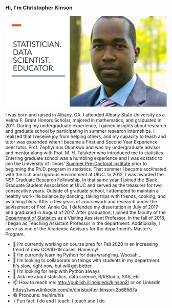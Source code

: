 ### Hi, I'm Christopher Kinson

<img src="https://github.com/kinson2/kinson2/blob/master/img_background3.png">

I was born and raised in Albany, GA. I attended Albany State University as a Velma F. Grant Honors Scholar, majored in mathematics, and graduated in 2011. During my undergraduate experience, I gained insights about research and graduate school by participating in summer research internships.  I realized that I receive joy from helping others, and my capacity to teach and tutor was expanded when I became a First and Second Year Experience peer tutor. Prof. Zephyrinus Okonkwo and was my undergraduate advisor and mentor along with Prof. M. H. Talukder who introduced me to statistics. Entering graduate school was a humbling experience and I was ecstatic to join the University of Illinois' [Summer Pre-Doctoral Institute](http://www.grad.illinois.edu/spi) prior to beginning the Ph.D. program in statistics.  That summer I became acclimated with the rich and rigorous environment at UIUC. In 2012, I was awarded the NSF Graduate Research Fellowship. In that same year, I joined the Black Graduate Student Association at UIUC and served as the treasurer for two consecutive years. Outside of graduate school, I attempted to maintain a healthy work-life balance by dancing, taking trips with friends, cooking, and watching films. After a few years of coursework and research under the advisement of Prof. Annie Qu, I defended my dissertation in July of 2017 and graduated in August of 2017. After graduation, I joined the faculty of the [Department of Statistics](http://www.stat.illinois.edu/) as a Visiting Assistant Professor. In the fall of 2018, I began as Teaching Assistant Professor in the department. Additionally, I serve as one of the Academic Advisors for the department’s Master’s Program.

- 🔭 I’m currently working on course prep for Fall 2020 in an increasing trend of new COVID-19 cases. Hamercy!
- 🌱 I’m currently learning Python for data wrangling. Woosah...
- 👯 I’m looking to collaborate on things with students in my department. It's slow, right now, but will get better.
- 🤔 I’m looking for help with Python always
- 💬 Ask me about statistics, data science, R/RStudio, SAS, etc
- 📫 How to reach me: http://publish.illinois.edu/kinson2/ or on LinkedIn https://www.linkedin.com/in/christopher-kinson-2b68567a
- 😄 Pronouns: he/him/his
- ⚡ Fun fact: I do and I teach. I teach and I do.
